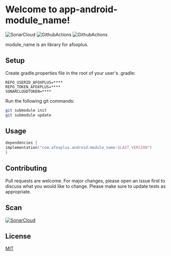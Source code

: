 # Welcome to app-android-module_name!

![SonarCloud](https://sonarcloud.io/api/project_badges/measure?project=afoxplus-app-android-invitation&metric=alert_status)
![GithubActions](https://github.com/afoxplus/app-android-invitation/actions/workflows/android_build.yml/badge.svg?branch=master)
![GithubActions](https://github.com/afoxplus/app-android-invitation/actions/workflows/android_deploy.yml/badge.svg?branch=master)

module_name is an library for afoxplus.

## Setup

Create gradle.properties file in the root of your user's .gradle:

 ``` text 
 REPO_USERID_AFOXPLUS=****  
 REPO_TOKEN_AFOXPLUS=****  
 SONARCLOUDTOKEN=****   
 ```  

Run the following git commands:

```bash  
git submodule init
git submodule update
```  

## Usage

```kotlin  
dependencies {  
implementation("com.afoxplus.android:module_name:$LAST_VERSION")
}  
```  

## Contributing
Pull requests are welcome. For major changes, please open an issue first to discuss what you would like to change.
Please make sure to update tests as appropriate.

## Scan
[![SonarCloud](https://sonarcloud.io/images/project_badges/sonarcloud-white.svg)](https://sonarcloud.io/summary/new_code?id=afoxplus-app-android-invitation)

## License
[MIT](https://choosealicense.com/licenses/mit/)